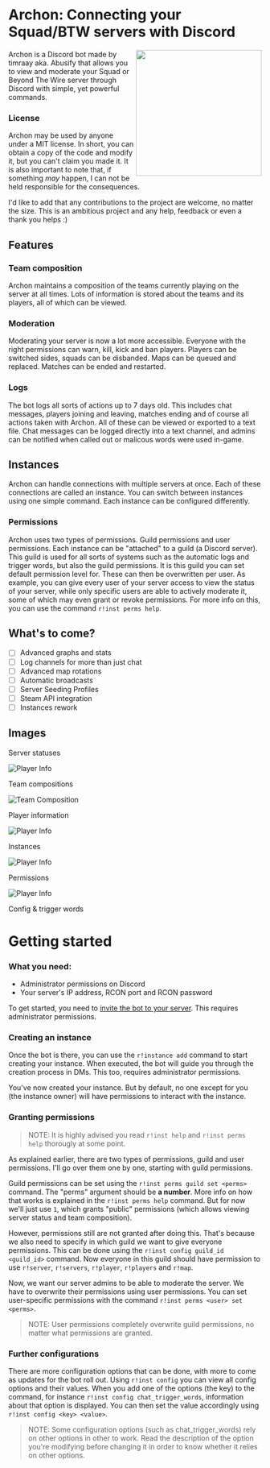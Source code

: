 # Archon: Connecting your Squad/BTW servers with Discord

<img align="right" width="250" height="250" src="images/icon.png">

Archon is a Discord bot made by timraay aka. Abusify that allows you to view and moderate your Squad or Beyond The Wire server through Discord with simple, yet powerful commands.

### License
Archon may be used by anyone under a MIT license. In short, you can obtain a copy of the code and modify it, but you can't claim you made it. It is also important to note that, if something *may* happen, I can not be held responsible for the consequences.

I'd like to add that any contributions to the project are welcome, no matter the size. This is an ambitious project and any help, feedback or even a thank you helps :)


## Features

### Team composition
Archon maintains a composition of the teams currently playing on the server at all times. Lots of information is stored about the teams and its players, all of which can be viewed.

### Moderation
Moderating your server is now a lot more accessible. Everyone with the right permissions can warn, kill, kick and ban players. Players can be switched sides, squads can be disbanded. Maps can be queued and replaced. Matches can be ended and restarted.

### Logs
The bot logs all sorts of actions up to 7 days old. This includes chat messages, players joining and leaving, matches ending and of course all actions taken with Archon. All of these can be viewed or exported to a text file. Chat messages can be logged directly into a text channel, and admins can be notified when called out or malicous words were used in-game.


## Instances
Archon can handle connections with multiple servers at once. Each of these connections are called an instance. You can switch between instances using one simple command. Each instance can be configured differently.
### Permissions
Archon uses two types of permissions. Guild permissions and user permissions. Each instance can be "attached" to a guild (a Discord server). This guild is used for all sorts of systems such as the automatic logs and trigger words, but also the guild permissions. It is this guild you can set default permission level for. These can then be overwritten per user. As example, you can give every user of your server access to view the status of your server, while only specific users are able to actively moderate it, some of which may even grant or revoke permissions. For more info on this, you can use the command `r!inst perms help`.

## What's to come?
- [ ] Advanced graphs and stats
- [ ] Log channels for more than just chat
- [ ] Advanced map rotations
- [ ] Automatic broadcasts
- [ ] Server Seeding Profiles
- [ ] Steam API integration
- [ ] Instances rework

## Images

Server statuses

![Player Info](/images/server_statuses.PNG)

Team compositions

![Team Composition](/images/team_composition.PNG)

Player information

![Player Info](/images/player_info.PNG)

Instances

![Player Info](/images/instances.PNG)

Permissions

![Player Info](/images/permissions.PNG)

Config & trigger words




# Getting started

### What you need:
- Administrator permissions on Discord
- Your server's IP address, RCON port and RCON password


To get started, you need to [invite the bot to your server](https://discord.com/oauth2/authorize?client_id=768095532651380786&scope=bot&permissions=510016). This requires administrator permissions.

### Creating an instance

Once the bot is there, you can use the `r!instance add` command to start creating your instance. When executed, the bot will guide you through the creation process in DMs. This too, requires administrator permissions.

You've now created your instance. But by default, no one except for you (the instance owner) will have permissions to interact with the instance.

### Granting permissions

> NOTE: It is highly advised you read `r!inst help` and `r!inst perms help` thorougly at some point.

As explained earlier, there are two types of permissions, guild and user permissions. I'll go over them one by one, starting with guild permissions.

Guild permissions can be set using the `r!inst perms guild set <perms>` command. The "perms" argument should be **a number**. More info on how that works is explained in the `r!inst perms help` command. But for now we'll just use `1`, which grants "public" permissions (which allows viewing server status and team composition).

However, permissions still are not granted after doing this. That's because we also need to specify in which guild we want to give everyone permissions. This can be done using the `r!inst config guild_id <guild_id>` command. Now everyone in this guild should have permission to use `r!server`, `r!servers`, `r!player`, `r!players` and `r!map`.

Now, we want our server admins to be able to moderate the server. We have to overwrite their permissions using user permissions. You can set user-specific permissions with the command `r!inst perms <user> set <perms>`.
> NOTE: User permissions completely overwrite guild permissions, no matter what permissions are granted.

### Further configurations

There are more configuration options that can be done, with more to come as updates for the bot roll out. Using `r!inst config` you can view all config options and their values. When you add one of the options (the key) to the command, for instance `r!inst config chat_trigger_words`, information about that option is displayed. You can then set the value accordingly using `r!inst config <key> <value>`.

> NOTE: Some configuration options (such as chat_trigger_words) rely on other options in other to work. Read the description of the option you're modifying before changing it in order to know whether it relies on other options.
